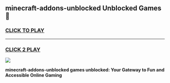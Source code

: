 
## minecraft-addons-unblocked Unblocked Games👋
<h3>
<a href="https://news.freeplayer.one?title=minecraft-addons-unblocked&ref=16F">CLICK TO PLAY</a></h3>
<hr>

<h3>
<a href="https://news.freeplayer.one?title=minecraft-addons-unblocked&ref=16F">CLICK 2 PLAY</a>
  
</h3>

<a href="https://news.freeplayer.one?title=minecraft-addons-unblocked&ref=16F/"><img src="https://clearcache.store/games.png"></a>


**minecraft-addons-unblocked games unblocked: Your Gateway to Fun and Accessible Online Gaming**
